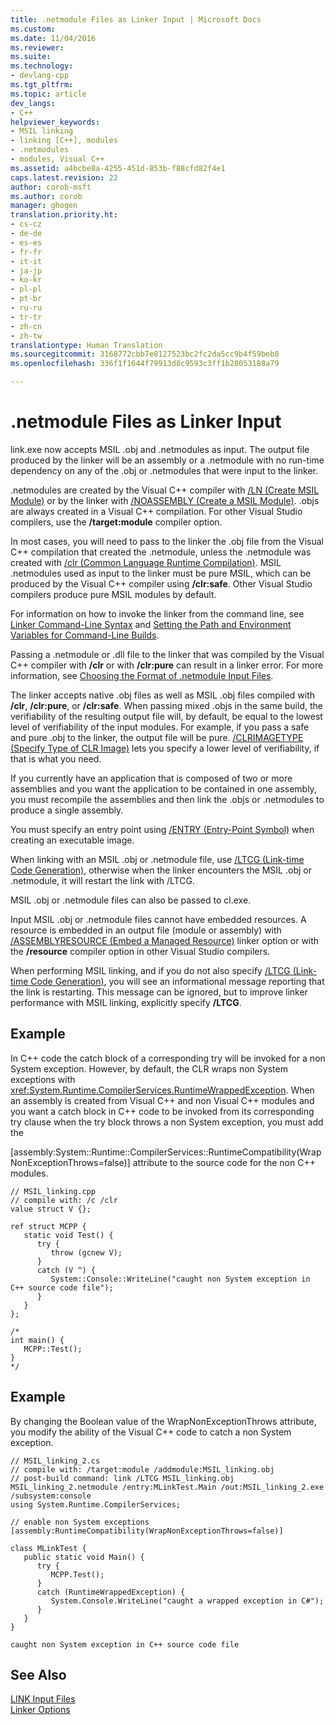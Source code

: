 ```yaml
---
title: .netmodule Files as Linker Input | Microsoft Docs
ms.custom: 
ms.date: 11/04/2016
ms.reviewer: 
ms.suite: 
ms.technology:
- devlang-cpp
ms.tgt_pltfrm: 
ms.topic: article
dev_langs:
- C++
helpviewer_keywords:
- MSIL linking
- linking [C++], modules
- .netmodules
- modules, Visual C++
ms.assetid: a4bcbe8a-4255-451d-853b-f88cfd82f4e1
caps.latest.revision: 22
author: corob-msft
ms.author: corob
manager: ghogen
translation.priority.ht:
- cs-cz
- de-de
- es-es
- fr-fr
- it-it
- ja-jp
- ko-kr
- pl-pl
- pt-br
- ru-ru
- tr-tr
- zh-cn
- zh-tw
translationtype: Human Translation
ms.sourcegitcommit: 3168772cbb7e8127523bc2fc2da5cc9b4f59beb8
ms.openlocfilehash: 336f1f1644f79913d8c9593c3ff1b28053188a79

---
```

# .netmodule Files as Linker Input
link.exe now accepts MSIL .obj and .netmodules as input. The output file produced by the linker will be an assembly or a .netmodule with no run-time dependency on any of the .obj or .netmodules that were input to the linker.  
  
 .netmodules are created by the Visual C++ compiler with [/LN (Create MSIL Module)](../../build/reference/ln-create-msil-module.md) or by the linker with [/NOASSEMBLY (Create a MSIL Module)](../../build/reference/noassembly-create-a-msil-module.md). .objs are always created in a Visual C++ compilation. For other Visual Studio compilers, use the **/target:module** compiler option.  
  
 In most cases, you will need to pass to the linker the .obj file from the Visual C++ compilation that created the .netmodule, unless the .netmodule was created with [/clr (Common Language Runtime Compilation)](../../build/reference/clr-common-language-runtime-compilation.md). MSIL .netmodules used as input to the linker must be pure MSIL, which can be produced by the Visual C++ compiler using **/clr:safe**. Other Visual Studio compilers produce pure MSIL modules by default.  
  
 For information on how to invoke the linker from the command line, see [Linker Command-Line Syntax](../../build/reference/linker-command-line-syntax.md) and [Setting the Path and Environment Variables for Command-Line Builds](../../build/setting-the-path-and-environment-variables-for-command-line-builds.md).  
  
 Passing a .netmodule or .dll file to the linker that was compiled by the Visual C++ compiler with **/clr** or with **/clr:pure** can result in a linker error. For more information, see [Choosing the Format of .netmodule Input Files](../../build/reference/choosing-the-format-of-netmodule-input-files.md).  
  
 The linker accepts native .obj files as well as MSIL .obj files compiled with **/clr**, **/clr:pure**, or **/clr:safe**. When passing mixed .objs in the same build, the verifiability of the resulting output file will, by default, be equal to the lowest level of verifiability of the input modules. For example, if you pass a safe and pure .obj to the linker, the output file will be pure. [/CLRIMAGETYPE (Specify Type of CLR Image)](../../build/reference/clrimagetype-specify-type-of-clr-image.md) lets you specify a lower level of verifiability, if that is what you need.  
  
 If you currently have an application that is composed of two or more assemblies and you want the application to be contained in one assembly, you must recompile the assemblies and then link the .objs or .netmodules to produce a single assembly.  
  
 You must specify an entry point using [/ENTRY (Entry-Point Symbol)](../../build/reference/entry-entry-point-symbol.md) when creating an executable image.  
  
 When linking with an MSIL .obj or .netmodule file, use [/LTCG (Link-time Code Generation)](../../build/reference/ltcg-link-time-code-generation.md), otherwise when the linker encounters the MSIL .obj or .netmodule, it will restart the link with /LTCG.  
  
 MSIL .obj or .netmodule files can also be passed to cl.exe.  
  
 Input MSIL .obj or .netmodule files cannot have embedded resources. A resource is embedded in an output file (module or assembly) with [/ASSEMBLYRESOURCE (Embed a Managed Resource)](../../build/reference/assemblyresource-embed-a-managed-resource.md) linker option or with the **/resource** compiler option in other Visual Studio compilers.  
  
 When performing MSIL linking, and if you do not also specify [/LTCG (Link-time Code Generation)](../../build/reference/ltcg-link-time-code-generation.md), you will see an informational message reporting that the link is restarting. This message can be ignored, but to improve linker performance with MSIL linking, explicitly specify **/LTCG**.  
  
## Example  
 In C++ code the catch block of a corresponding try will be invoked for a non System exception. However, by default, the CLR wraps non System exceptions with <xref:System.Runtime.CompilerServices.RuntimeWrappedException>. When an assembly is created from Visual C++ and non Visual C++ modules and you want a catch block in C++ code to be invoked from its corresponding try clause when the try block throws a non System exception, you must add the  
  
 [assembly:System::Runtime::CompilerServices::RuntimeCompatibility(WrapNonExceptionThrows=false)] attribute to the source code for the non C++ modules.  
  
```  
// MSIL_linking.cpp  
// compile with: /c /clr  
value struct V {};  
  
ref struct MCPP {  
   static void Test() {  
      try {  
         throw (gcnew V);  
      }  
      catch (V ^) {  
         System::Console::WriteLine("caught non System exception in C++ source code file");  
      }  
   }  
};  
  
/*  
int main() {  
   MCPP::Test();  
}  
*/  
```  
  
## Example  
 By changing the Boolean value of the WrapNonExceptionThrows attribute, you modify the ability of the Visual C++ code to catch a non System exception.  
  
```  
// MSIL_linking_2.cs  
// compile with: /target:module /addmodule:MSIL_linking.obj  
// post-build command: link /LTCG MSIL_linking.obj MSIL_linking_2.netmodule /entry:MLinkTest.Main /out:MSIL_linking_2.exe /subsystem:console  
using System.Runtime.CompilerServices;  
  
// enable non System exceptions  
[assembly:RuntimeCompatibility(WrapNonExceptionThrows=false)]  
  
class MLinkTest {  
   public static void Main() {  
      try {  
         MCPP.Test();  
      }  
      catch (RuntimeWrappedException) {  
         System.Console.WriteLine("caught a wrapped exception in C#");  
      }  
   }  
}  
```  
  
```Output  
caught non System exception in C++ source code file  
```  
  
## See Also  
 [LINK Input Files](../../build/reference/link-input-files.md)   
 [Linker Options](../../build/reference/linker-options.md)


<!--HONumber=Jan17_HO2-->


